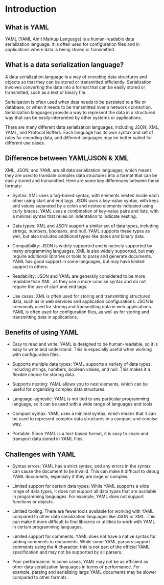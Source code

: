 # Introduction

## What is YAML

YAML (YAML Ain't Markup Language) is a human-readable data serialization language. It is often used for configuration files and in applications where data is being stored or transmitted.

## What is a data serialization language?

A data serialization language is a way of encoding data structures and objects so that they can be stored or transmitted efficiently. Serialization involves converting the data into a format that can be easily stored or transmitted, such as a text or binary file.

Serialization is often used when data needs to be persisted to a file or database, or when it needs to be transmitted over a network connection. Serialization languages provide a way to represent the data in a structured way that can be easily interpreted by other systems or applications.

There are many different data serialization languages, including JSON, XML, YAML, and Protocol Buffers. Each language has its own syntax and set of rules for encoding data, and different languages may be better suited for different use cases.



## Difference between YAML/JSON & XML
XML, JSON, and YAML are all data serialization languages, which means they are used to translate complex data structures into a format that can be easily stored and transmitted. Here are some key differences between these formats:

- Syntax: XML uses a tag-based syntax, with elements nested inside each other using start and end tags. JSON uses a key-value syntax, with keys and values separated by a colon and nested elements indicated using curly braces. YAML uses a combination of key-value pairs and lists, with a minimal syntax that relies on indentation to indicate nesting.

- Data types: XML and JSON support a similar set of data types, including strings, numbers, booleans, and null. YAML supports these types as well, but also includes additional types like dates and binary data.

- Compatibility: JSON is widely supported and is natively supported by many programming languages. XML is also widely supported, but may require additional libraries or tools to parse and generate documents. YAML has good support in some languages, but may have limited support in others.

- Readability: JSON and YAML are generally considered to be more readable than XML, as they use a more concise syntax and do not require the use of start and end tags.

- Use cases: XML is often used for storing and transmitting structured data, such as in web services and application configurations. JSON is commonly used for storing and transmitting data in web applications. YAML is often used for configuration files, as well as for storing and transmitting data in applications.

## Benefits of using YAML

- Easy to read and write: YAML is designed to be human-readable, so it is easy to write and understand. This is especially useful when working with configuration files.

- Supports multiple data types: YAML supports a variety of data types, including strings, numbers, boolean values, and null. This makes it a flexible choice for storing data.

- Supports nesting: YAML allows you to nest elements, which can be useful for organizing complex data structures.

- Language-agnostic: YAML is not tied to any particular programming language, so it can be used with a wide range of languages and tools.

- Compact syntax: YAML uses a minimal syntax, which means that it can be used to represent complex data structures in a compact and concise way.

- Portable: Since YAML is a text-based format, it is easy to share and transport data stored in YAML files.


## Challenges with YAML

- Syntax errors: YAML has a strict syntax, and any errors in the syntax can cause the document to be invalid. This can make it difficult to debug YAML documents, especially if they are large or complex.

- Limited support for certain data types: While YAML supports a wide range of data types, it does not support all data types that are available in programming languages. For example, YAML does not support functions or objects.

- Limited tooling: There are fewer tools available for working with YAML compared to other data serialization languages like JSON or XML. This can make it more difficult to find libraries or utilities to work with YAML in certain programming languages.

- Limited support for comments: YAML does not have a native syntax for adding comments to documents. While some YAML parsers support comments using the # character, this is not part of the official YAML specification and may not be supported by all parsers.

-  Poor performance: In some cases, YAML may not be as efficient as other data serialization languages in terms of performance. For example, parsing and serializing large YAML documents may be slower compared to other formats.